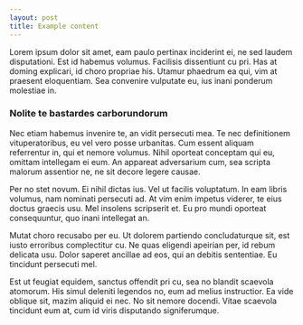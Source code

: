 ```yaml
---
layout: post
title: Example content
---
```


Lorem ipsum dolor sit amet, eam paulo pertinax inciderint ei, ne sed laudem disputationi. Est id habemus volumus. Facilisis dissentiunt cu pri. Has at doming explicari, id choro propriae his. Utamur phaedrum ea qui, vim at praesent eloquentiam. Sea convenire vulputate eu, ius inani ponderum molestiae in.

### Nolite te bastardes carborundorum

Nec etiam habemus invenire te, an vidit persecuti mea. Te nec definitionem vituperatoribus, eu vel vero posse urbanitas. Cum essent aliquam referrentur in, qui et nemore volumus. Nihil oporteat conceptam qui eu, omittam intellegam ei eum. An appareat adversarium cum, sea scripta malorum assentior ne, ne sit decore legere causae.

Per no stet novum. Ei nihil dictas ius. Vel ut facilis voluptatum. In eam libris volumus, nam nominati persecuti ad. At vim enim impetus viderer, te eius doctus graecis usu. Mel insolens scripserit et. Eu pro mundi oporteat consequuntur, quo inani intellegat an.

Mutat choro recusabo per eu. Ut dolorem partiendo concludaturque sit, est iusto erroribus complectitur cu. Ne quas eligendi apeirian per, id rebum delicata usu. Dolor saperet ancillae ad eos, qui an debitis sententiae. Eu tincidunt persecuti mel.

Est ut feugiat equidem, sanctus offendit pri cu, sea no blandit scaevola atomorum. His simul deleniti legendos no, eum ad melius instructior. Ea vide oblique sit, mazim aliquid ei nec. No sit nemore docendi. Vitae scaevola tincidunt eum at, cum id viris disputando signiferumque.
